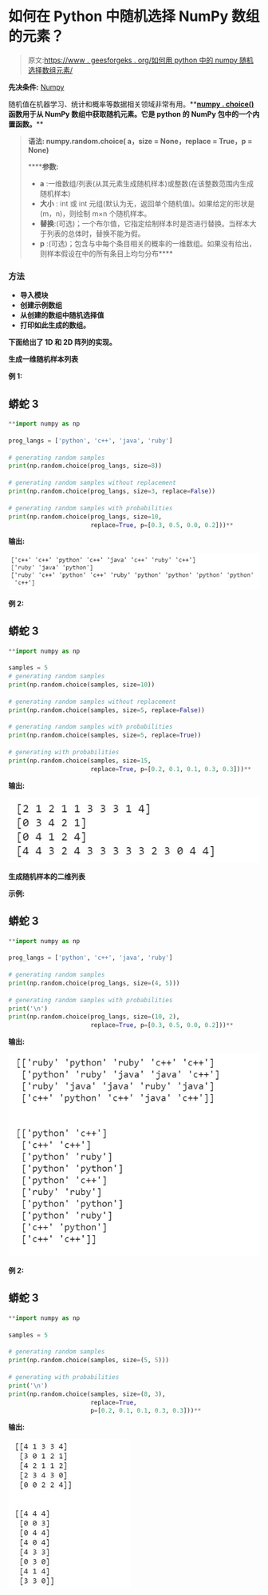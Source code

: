 # 如何在 Python 中随机选择 NumPy 数组的元素？

> 原文:[https://www . geesforgeks . org/如何用 python 中的 numpy 随机选择数组元素/](https://www.geeksforgeeks.org/how-to-randomly-select-elements-of-an-array-with-numpy-in-python/)

**先决条件:** [Numpy](https://www.geeksforgeeks.org/numpy-in-python-set-1-introduction/)

随机值在机器学习、统计和概率等数据相关领域非常有用。**[**numpy . choice()**](https://www.geeksforgeeks.org/numpy-random-choice-in-python/)**函数用于从 NumPy 数组中获取随机元素。它是 python 的 NumPy 包中的一个内置函数。****

> ******语法:** numpy.random.choice( a，size = None，replace = True，p = None)****
> 
>  ******参数:**
> 
> *   **a** :一维数组/列表(从其元素生成随机样本)或整数(在该整数范围内生成随机样本)
> *   **大小** : int 或 int 元组(默认为无，返回单个随机值)。如果给定的形状是(m，n)，则绘制 m×n 个随机样本。
> *   **替换**:(可选)；一个布尔值，它指定绘制样本时是否进行替换。当样本大于列表的总体时，替换不能为假。
> *   **p** :(可选)；包含与中每个条目相关的概率的一维数组。如果没有给出，则样本假设在中的所有条目上均匀分布****

### ****方法****

*   ****导入模块****
*   ****创建示例数组****
*   ****从创建的数组中随机选择值****
*   ****打印如此生成的数组。****

****下面给出了 1D 和 2D 阵列的实现。****

******生成一维随机样本列表******

******例 1:******

## ****蟒蛇 3****

```py
**import numpy as np

prog_langs = ['python', 'c++', 'java', 'ruby']

# generating random samples
print(np.random.choice(prog_langs, size=8))

# generating random samples without replacement
print(np.random.choice(prog_langs, size=3, replace=False))

# generating random samples with probabilities
print(np.random.choice(prog_langs, size=10,
                       replace=True, p=[0.3, 0.5, 0.0, 0.2]))**
```

******输出:******

****![](img/51d27959e87bd2d9269504b349146bc3.png)****

******例 2:******

## ****蟒蛇 3****

```py
**import numpy as np

samples = 5
# generating random samples
print(np.random.choice(samples, size=10))

# generating random samples without replacement
print(np.random.choice(samples, size=5, replace=False))

# generating random samples with probabilities
print(np.random.choice(samples, size=5, replace=True))

# generating with probabilities
print(np.random.choice(samples, size=15,
                       replace=True, p=[0.2, 0.1, 0.1, 0.3, 0.3]))**
```

******输出:******

****![](img/eb026b265fe22b05821894c4366de1b1.png)****

******生成随机样本的二维列表******

******示例:******

## ****蟒蛇 3****

```py
**import numpy as np

prog_langs = ['python', 'c++', 'java', 'ruby']

# generating random samples
print(np.random.choice(prog_langs, size=(4, 5)))

# generating random samples with probabilities
print('\n')
print(np.random.choice(prog_langs, size=(10, 2),
                       replace=True, p=[0.3, 0.5, 0.0, 0.2]))**
```

******输出:******

****![](img/25e1254069a6983531fb4b1fab52d0a4.png)****

******例 2:******

## ****蟒蛇 3****

```py
**import numpy as np

samples = 5

# generating random samples
print(np.random.choice(samples, size=(5, 5)))

# generating with probabilities
print('\n')
print(np.random.choice(samples, size=(8, 3),
                       replace=True,
                       p=[0.2, 0.1, 0.1, 0.3, 0.3]))**
```

******输出:******

****![](img/25d843c29fad3d29f8d71bac64f373dd.png)****